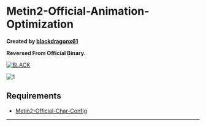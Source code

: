 # Metin2-Official-Animation-Optimization

**Created by [blackdragonx61](https://metin2.dev/profile/14335-mali/)**

**Reversed From Official Binary.**

[![BLACK](https://img.youtube.com/vi/KknowIXeFwI/maxresdefault.jpg)](https://youtu.be/KknowIXeFwI)

![1](https://github.com/blackdragonx61/Metin2-Official-Animation-Optimization/assets/118901736/3244abf1-c902-485b-8eea-736e417ec8d6)

Requirements
-----------
- [Metin2-Official-Char-Config](https://github.com/blackdragonx61/Metin2-Official-Char-Config)
--------
